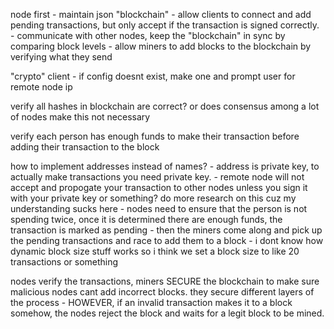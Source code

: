 node first
	- maintain json "blockchain"
	- allow clients to connect and add pending transactions, but only accept if the transaction is signed correctly.
	- communicate with other nodes, keep the "blockchain" in sync by comparing block levels
	- allow miners to add blocks to the blockchain by verifying what they send


"crypto" client - if config doesnt exist, make one and prompt user for remote node ip

verify all hashes in blockchain are correct? or does consensus among a lot of nodes make this not necessary

verify each person has enough funds to make their transaction before adding their transaction to the block

how to implement addresses instead of names?
	- address is private key, to actually make transactions you need private key.
	- remote node will not accept and propogate your transaction to other nodes unless you sign it with your private key or something? do more research on this cuz my understanding sucks here
	- nodes need to ensure that the person is not spending twice, once it is determined there are enough funds, the transaction is marked as pending
	- then the miners come along and pick up the pending transactions and race to add them to a block
	- i dont know how dynamic block size stuff works so i think we set a block size to like 20 transactions or something

nodes verify the transactions, miners SECURE the blockchain to make sure malicious nodes cant add incorrect blocks. they secure different layers of the process
	- HOWEVER, if an invalid transaction makes it to a block somehow, the nodes reject the block and waits for a legit block to be mined.
